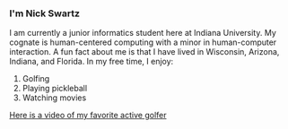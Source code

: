 ### I'm Nick Swartz
I am currently a junior informatics student here at Indiana University. My cognate is human-centered computing with a minor in human-computer interaction. A fun fact about me is that I have lived in Wisconsin, Arizona, Indiana, and Florida.
In my free time, I enjoy:
1. Golfing
2. Playing pickleball
3. Watching movies

[Here is a video of my favorite active golfer](https://www.youtube.com/watch?v=LrsONIBo-Bs&t=347s)
